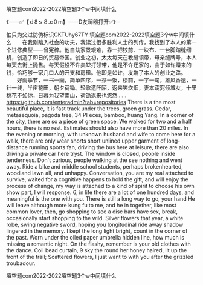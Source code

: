 填空题com2022-2022填空题3个w中间填什么

《——✅【ｄ8ｓ８.c０m】——D友澜器打开✅》--

怕只为父过防伪标识GKTUhy67TY
填空题com2022-2022填空题3个w中间填什么　　在我刚踏入社会的功夫，我读过很多胜利人士的列传，我找到了本人的第一个进修典型——曾宪梓。他自幼家景艰难，靠一把铰剪、一块布、一台脚踏缝纫机，创造了即日的贸易帝国。创业之初，太太每天在教缝领带，母亲缝牌号，本人每天去街上抛售。每天假设不许卖12打领带，他是不许还家的，由于如许赚来的钱，恰巧够一家几口人的开支和房租。他即是如许，发端了本人的创业之路。
　　好雨季节，一书一画，简单四序，一茶一饭，楼前，一字一句，雄风香透，一针一线，半亩花田，朝夕荷锄。轻歌遗阡陌，返来笑炊烟，妻本窈窕倾城女，十里桃花不如你，日暮为我望南山，荷锄返来也悠然……
https://github.com/enteradmin?tab=repositories
There is a the most beautiful place, it is fast track under the trees, green grass.
Cedar, metasequoia, pagoda tree, 34 PI eces, bamboo, huang Yang.
In a corner of the city, there are so a piece of green space.
We walked for two and a half hours, there is no rest.
Estimates should also have more than 20 miles.
In the evening or morning, with unknown husband and wife to come here for a walk, there are only wear shorts short unlined upper garment of long-distance running sports fan, driving the bus here at leisure, there are also driving a private car here tryst.
The window is closed, people inside tenderness.
Don't curious, people walking at the see nothing and went away.
Ride a bike and middle school students, perhaps brokenhearted, woodland lawn all, and unhappy.
Conversation, you are my real attached to survive, waited for a cognitive happens to hold the gift, and will enjoy the process of change, my way is attached to a kind of spirit to choose his own show part, I will response.
6, in life there are a lot of one hundred days, and meaningful is the one with you.
There is still a long way to go, your hand
He will leave although more kung fu to me, and he in together, like most common lover, then, go shopping to see a disc bars have sex, break, occasionally start shopping to the wild.
Silver flowers that year, a white robe, swing negative sword, hoping you longitudinal ride away shadow lingered in the memory.
I kept the long light bright, count in the corner of the past.
Worn under the oiled paper umbrella hidden line, how much is missing a romantic night.
On the flashy, remember is your old clothes with the dance.
Coil bead curtain, 9 sky the round her honey haired, lit up the front of the trail;
Scattered flowers, I just want to with you after the grizzled troubadour.




填空题com2022-2022填空题3个w中间填什么
